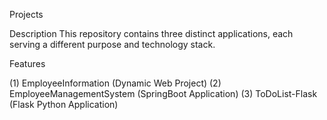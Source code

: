 Projects

Description
This repository contains three distinct applications, each serving a different purpose and technology stack.

Features

(1) EmployeeInformation (Dynamic Web Project)
(2) EmployeeManagementSystem (SpringBoot Application)
(3) ToDoList-Flask (Flask Python Application)
